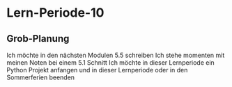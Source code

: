 # Lern-Periode-10

Grob-Planung
--
Ich möchte in den nächsten Modulen 5.5 schreiben
Ich stehe momenten mit meinen Noten bei einem 5.1 Schnitt
Ich möchte in dieser Lernperiode ein Python Projekt anfangen und in dieser Lernperiode oder in den Sommerferien beenden

